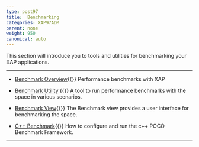 ```yaml
---
type: post97
title:  Benchmarking
categories: XAP97ADM
parent: none
weight: 950
canonical: auto
---
```




This section will introduce you to tools and utilities for benchmarking your XAP applications.

<hr/>

- [Benchmark Overview](./benchmarking-intro.html){{<wbr>}}
Performance benchmarks with XAP

- [Benchmark Utility](./benchmark-utility-cli.html) {{<wbr>}}
A tool to run performance benchmarks with the space in various scenarios.

- [Benchmark View](./benchmark-browser.html){{<wbr>}}
The Benchmark view provides a user interface for benchmarking the space.

- [C++ Benchmark](./benchmark-c++.html){{<wbr>}}
How to configure and run the c++ POCO Benchmark Framework.

<hr/>
